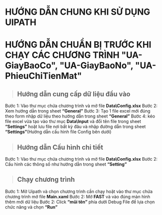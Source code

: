 # HƯỚNG DẪN CHUNG KHI SỬ DỤNG UIPATH
# HƯỚNG DẪN CHUẨN BỊ TRƯỚC KHI CHẠY CÁC CHƯƠNG TRÌNH **"UA-GiayBaoCo", "UA-GiayBaoNo", "UA-PhieuChiTienMat"**

> ## Hướng dẫn cung cấp dữ liệu đầu vào
Bước 1: Vào thư mục chứa chương trình và mở file **Data\Config.xlsx**
Bước 2: Xem hướng dẫn trong sheet **“General”**
Bước 3: Tạo 1 file excel mới đúng theo form nhập dữ liệu theo hướng dẫn trong sheet **“General”**
Bước 4: kéo file excel vừa tạo vào thư mục **Data\Input** và đổi tên file trong sheet **“Settings”** hoặt lưu file nơi bất kỳ đâu và nhập đường dẫn trong sheet **“Settings”**(Hướng dẫn cấu hình file Config bên dưới)

> ## Hướng dẫn Cấu hình chi tiết
Bước 1: Vào thư mục chứa chương trình và mở file **Data\Config.xlsx**
Bước 2: Cấu hình các thông số như hướng dẫn trong sheet **“Setting”**

> ## Chạy chương trình 
Bước 1: Mở Uipath và chọn chương trình cần chạy hoặt vào thư mục chứa chương trình mở file **Main.xaml**
Bước 2: Mở **FAST** và vào đúng màn hình thêm mới dữ liệu
Bước 2: Click **“mũi tên”** phía dưới Debug File để lựa chọn chức năng và chọn **“Run”**

